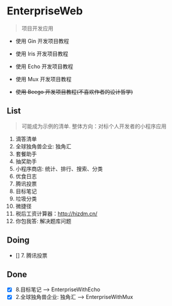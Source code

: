 # EnterpriseWeb

> 项目开发应用



- 使用 Gin 开发项目教程

- 使用 Iris 开发项目教程

- 使用 Echo 开发项目教程

- 使用 Mux 开发项目教程

- ~~使用 Beego 开发项目教程(不喜欢作者的设计哲学)~~




## List

> 可能成为示例的清单.
> 整体方向：对标个人开发者的小程序应用

1. 滴答清单
2. 全球独角兽企业: 独角汇
3. 套餐助手
4. 抽奖助手
5. 小程序商店: 统计、排行、搜索、分类
6. 优食日志
7. 腾讯投票
8. 目标笔记
9. 垃圾分类
10. 微捷径
11. 税后工资计算器：http://hizdm.cn/
12. 你包我答: 解决题库问题


## Doing

- [] 7. 腾讯投票

## Done

- [x] 8.目标笔记 --> EnterpriseWithEcho
- [x] 2.全球独角兽企业: 独角汇 --> EnterpriseWithMux
